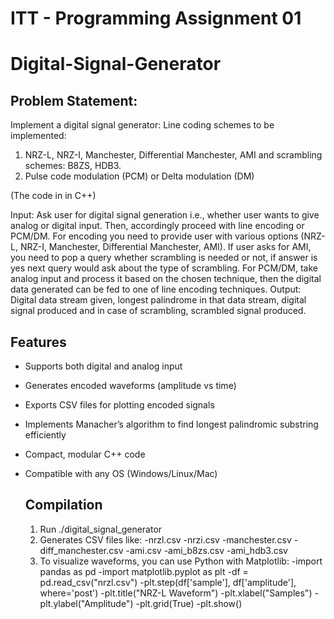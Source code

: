 # ITT - Programming Assignment 01
# Digital-Signal-Generator

## Problem Statement:
Implement a digital signal generator:
Line coding schemes to be implemented:
1. NRZ-L, NRZ-I, Manchester, Differential Manchester, AMI and scrambling schemes: B8ZS, HDB3.
2. Pulse code modulation (PCM) or Delta modulation (DM)

(The code in in C++)

Input: Ask user for digital signal generation i.e., whether user wants to give
analog or digital input. Then, accordingly proceed with line encoding or PCM/DM.
For encoding you need to provide user with various options (NRZ-L, NRZ-I,
Manchester, Differential Manchester, AMI). If user asks for AMI, you need to
pop a query whether scrambling is needed or not, if answer is yes next query
would ask about the type of scrambling. For PCM/DM, take analog input and
process it based on the chosen technique, then the digital data generated can
be fed to one of line encoding techniques.
Output: Digital data stream given, longest palindrome in that data stream,
digital signal produced and in case of scrambling, scrambled signal produced.

## Features
- Supports both digital and analog input
- Generates encoded waveforms (amplitude vs time)
- Exports CSV files for plotting encoded signals
- Implements Manacher’s algorithm to find longest palindromic substring efficiently
- Compact, modular C++ code
- Compatible with any OS (Windows/Linux/Mac)

  ## Compilation
  1. Run ./digital_signal_generator
  2. Generates CSV files like:
     -nrzl.csv
     -nrzi.csv
     -manchester.csv
     -diff_manchester.csv
     -ami.csv
     -ami_b8zs.csv
     -ami_hdb3.csv
  3. To visualize waveforms, you can use Python with Matplotlib:
       -import pandas as pd
       -import matplotlib.pyplot as plt
       -df = pd.read_csv("nrzl.csv")
       -plt.step(df['sample'], df['amplitude'], where='post')
       -plt.title("NRZ-L Waveform")
       -plt.xlabel("Samples")
       -plt.ylabel("Amplitude")
       -plt.grid(True)
       -plt.show()
